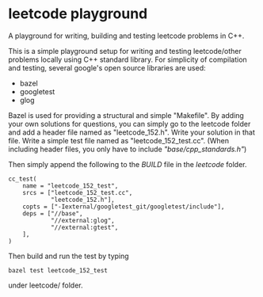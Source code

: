# leetcode playground
A playground for writing, building and testing leetcode problems in C++.

This is a simple playground setup for writing and testing leetcode/other problems locally using C++ standard library.
For simplicity of compilation and testing, several google's open source libraries are used:

+ bazel
+ googletest
+ glog

Bazel is used for providing a structural and simple "Makefile". By adding your own solutions for questions, you can
simply go to the leetcode folder and add a header file named as "leetcode_152.h". Write your solution in that file.
Write a simple test file named as "leetcode_152_test.cc". (When including header files, you only have to include
*"base/cpp_standards.h"*)

Then simply append the following to the *BUILD* file in the *leetcode* folder.

~~~~
cc_test(
    name = "leetcode_152_test",
    srcs = ["leetcode_152_test.cc",
            "leetcode_152.h"],
    copts = ["-Iexternal/googletest_git/googletest/include"],
    deps = ["//base",
            "//external:glog",
            "//external:gtest",
    ],
)
~~~~

Then build and run the test by typing 

~~~~
bazel test leetcode_152_test
~~~~

under leetcode/ folder.
